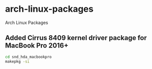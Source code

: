 # arch-linux-packages
Arch Linux Packages

## Added Cirrus 8409 kernel driver package for MacBook Pro 2016+

```bash
cd snd_hda_macbookpro
makepkg -si
```
